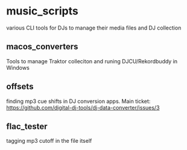 # music_scripts
various CLI tools for DJs to manage their media files and DJ collection

## macos_converters
Tools to manage Traktor colleciton and runing DJCU/Rekordbuddy in Windows

## offsets
finding mp3 cue shifts in DJ conversion apps. Main ticket: https://github.com/digital-dj-tools/dj-data-converter/issues/3

## flac_tester
tagging mp3 cutoff in the file itself


